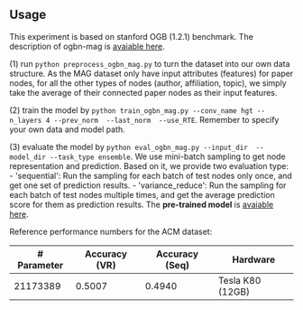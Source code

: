 ## Usage

This experiment is based on stanford OGB (1.2.1) benchmark. The description of ogbn-mag is [avaiable here](https://ogb.stanford.edu/docs/nodeprop/#ogbn-mag).

  (1) run ```python preprocess_ogbn_mag.py``` to turn the dataset into our own data structure. As the MAG dataset only have input attributes (features) for paper nodes, for all the other types of nodes (author, affiliation, topic), we simply take the average of their connected paper nodes as their input features.

  (2) train the model by ```python train_ogbn_mag.py --conv_name hgt --n_layers 4 --prev_norm  --last_norm  --use_RTE```. Remember to specify your own data and model path.

  (3) evaluate the model by ```python eval_ogbn_mag.py --input_dir  --model_dir --task_type ensemble```. We use mini-batch sampling to get node representation and prediction. Based on it, we provide two evaluation type: 
    - 'sequential': Run the sampling for each batch of test nodes only once, and get one set of prediction results.
    - 'variance_reduce':   Run the sampling for each batch of test nodes multiple times, and get the average prediction score for them as prediction results.
The **pre-trained model** is [avaiable here](https://drive.google.com/file/d/1867u-kG_3HjyWg7AeU2XaGH-qRt8GZoN/view?usp=sharing).

Reference performance numbers for the ACM dataset:

| # Parameter          | Accuracy (VR) | Accuracy (Seq)  | Hardware         |
| -------------------  | --------------| --------------  |--------------    |
| 21173389             | 0.5007        | 0.4940          | Tesla K80 (12GB) |
